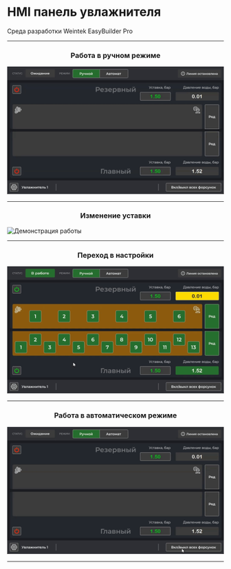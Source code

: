 # HMI панель увлажнителя    
Среда разработки Weintek EasyBuilder Pro    
***    
<h3 align="center">Работа в ручном режиме</h3>

![Демонстрация работы](./screens/1.gif)   
***
<h3 align="center">Изменение уставки</h3>

![Демонстрация работы](./screens/2.gif)    
***
<h3 align="center">Переход в настройки</h3>

![Демонстрация работы](./screens/3.gif)    
***
<h3 align="center">Работа в автоматическом режиме</h3>

![Демонстрация работы](./screens/4.gif)    
***
